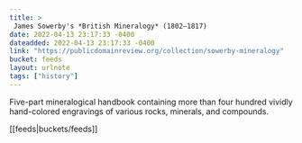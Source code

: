 ```yaml
---
title: > 
 James Sowerby's *British Mineralogy* (1802–1817)
date: 2022-04-13 23:17:33 -0400
dateadded: 2022-04-13 23:17:33 -0400
link: "https://publicdomainreview.org/collection/sowerby-mineralogy"
bucket: feeds
layout: urlnote
tags: ["history"]
--- 
```

Five-part mineralogical handbook containing more than four hundred vividly hand-colored engravings of various rocks, minerals, and compounds.
 <!-- end excerpt --> 
<div class='bucket'>[[feeds|buckets/feeds]]</div> 
